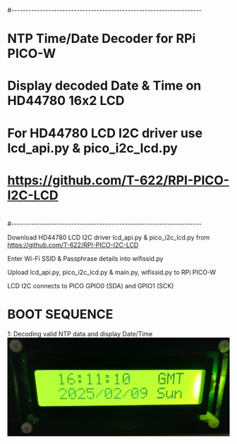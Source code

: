#-------------------------------------------------------------------
# NTP Time/Date Decoder for RPi PICO-W
#
# Display decoded Date & Time on HD44780 16x2 LCD 
#
# For HD44780 LCD I2C driver use lcd_api.py & pico_i2c_lcd.py
# https://github.com/T-622/RPI-PICO-I2C-LCD
#
#-------------------------------------------------------------------

Download HD44780 LCD I2C driver lcd_api.py & pico_i2c_lcd.py from
https://github.com/T-622/RPI-PICO-I2C-LCD

Enter Wi-Fi SSID & Passphrase details into wifissid.py

Upload lcd_api.py, pico_i2c_lcd.py & main.py, wifissid.py to RPi PICO-W

LCD I2C connects to PICO GPIO0 (SDA) and GPIO1 (SCK)

# BOOT SEQUENCE

1: Decoding valid NTP data and display Date/Time
![Alt text](https://github.com/jpatkinson-rpi/picow_ntp_rtc_lcd_clock/blob/main/images/prototype-001.jpg?raw=true "Date/Time decoded")
